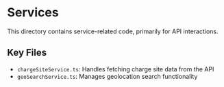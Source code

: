 # Services

This directory contains service-related code, primarily for API interactions.

## Key Files

- `chargeSiteService.ts`: Handles fetching charge site data from the API
- `geoSearchService.ts`: Manages geolocation search functionality
